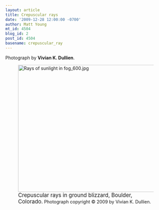 ```yaml
---
layout: article
title: Crepuscular rays
date: '2009-12-28 12:00:00 -0700'
author: Matt Young
mt_id: 4504
blog_id: 2
post_id: 4504
basename: crepuscular_ray
---
```

Photograph by **Vivian  K. Dullien**.

<figure>
<a href="http://optics.kulgun.net/Rays/"><img src="http://pandasthumb.org/archives/2009/12/17/Rays%20of%20sunlight%20in%20fog_600.jpg" alt="Rays of sunlight in fog_600.jpg" width="600" height="399" /></a>
<figcaption markdown="span"><big>Crepuscular rays in ground blizzard, Boulder, Colorado.</big> Photograph copyright © 2009 by Vivian  K. Dullien.

</figcaption>
</figure>
